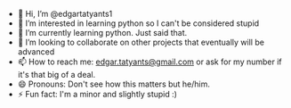 - 👋 Hi, I’m @edgartatyants1
- 👀 I’m interested in learning python so I can't be considered stupid
- 🌱 I’m currently learning python. Just said that.
- 💞️ I’m looking to collaborate on other projects that eventually will be advanced
- 📫 How to reach me: edgar.tatyants@gmail.com or ask for my number if it's that big of a deal.
- 😄 Pronouns: Don't see how this matters but he/him.
- ⚡ Fun fact: I'm a minor and slightly stupid :) 

<!---
edgartatyants1/edgartatyants1 is a ✨ special ✨ repository because its `README.md` (this file) appears on your GitHub profile.
You can click the Preview link to take a look at your changes.
--->
